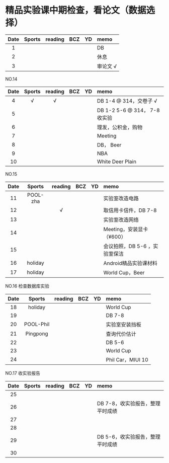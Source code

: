# 精品实验课中期检查，看论文（数据选择）

| Date  | Sports | reading | BCZ | YD | memo | 
| :---: | :---: | :---: | :---: | :---: | :--- | 
| 1 | |  |  |  | DB | 
| 2 |  |  |  |  | 休息 | 
| 3 |  |  |  |  | 审论文 √ | 


NO.14

| Date  | Sports | reading | BCZ | YD | memo | 
| :---: | :---: | :---: | :---: | :---: | :--- | 
| 4 | √ | √ |  |  | DB 1-4 @ 314，交卷子 √ | 
| 5 |  |  |  |  | DB 1-2 5-6 @ 314， 7-8 收实验 | 
| 6 |  |  |  |  | 理发，公积金，购物 | 
| 7 |  |  |  |  | Meeting | 
| 8 |  |  |  |  | DB， Beer | 
| 9 |  |  |  |  | NBA |   
| 10 |  |  |  |  | White Deer Plain | 

NO.15

| Date  | Sports | reading | BCZ | YD | memo | 
| :---: | :---: | :---: | :---: | :---: | :--- | 
| 11 | POOL-zha |  |  |  | 实验室改造电路 | 
| 12 |  | √ |  |  | 取信用卡信件，DB 7-8 | 
| 13 |  |  |  |  | 实验室改造网络 | 
| 14 |  |  |  |  | Meeting，安装显卡（¥600） | 
| 15 |  |  |  |  | 会议拍照，DB 5-6 ，实验室保洁| 
| 16 | holiday |  |  |  | Android精品实验课材料 | 
| 17 | holiday |  |  |  | World Cup，Beer | 


NO.16 检查数据库实验

| Date  | Sports | reading | BCZ | YD | memo | 
| :---: | :---: | :---: | :---: | :---: | :--- | 
| 18 | holiday |  |  |  | World Cup | 
| 19 |  |  |  |  | DB 7-8 |   
| 20 | POOL-Phil |  |  |  | 实验室安装挡板 | 
| 21 | Pingpong |  |  |  | 查询代价估计 | 
| 22 |  |  |  |  | DB 5-6 | 
| 23 |  |  |  |  | World Cup | 
| 24 |  |  |  |  | Phil Car，MIUI 10 | 

NO.17 收实验报告

| Date  | Sports | reading | BCZ | YD | memo | 
| :---: | :---: | :---: | :---: | :---: | :--- | 
| 25 |  |  |  |  |  | 
| 26 |  |  |  |  | DB 7-8，收实验报告，整理平时成绩 | 
| 27 |  |  |  |  |  | 
| 28 |  |  |  |  |  | 
| 29 |  |  |  |  | DB 5-6，收实验报告，整理平时成绩 |  
| 30 |  |  |  |  |  | 


